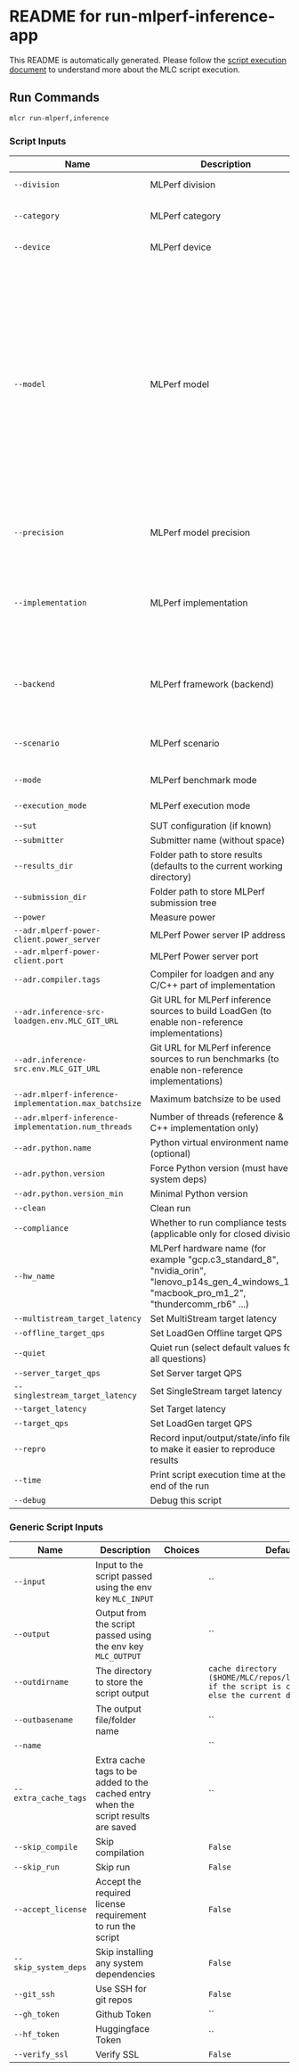 # README for run-mlperf-inference-app
This README is automatically generated. Please follow the [script execution document](https://docs.mlcommons.org/mlcflow/targets/script/execution-flow/) to understand more about the MLC script execution.

## Run Commands

```bash
mlcr run-mlperf,inference
```

### Script Inputs

| Name | Description | Choices | Default |
|------|-------------|---------|------|
| `--division` | MLPerf division | ['open', 'closed'] | `open` |
| `--category` | MLPerf category | ['edge', 'datacenter', 'network'] | `edge` |
| `--device` | MLPerf device | ['cpu', 'cuda', 'rocm', 'qaic'] | `cpu` |
| `--model` | MLPerf model | ['resnet50', 'retinanet', 'bert-99', 'bert-99.9', '3d-unet-99', '3d-unet-99.9', 'rnnt', 'dlrm-v2-99', 'dlrm-v2-99.9', 'gptj-99', 'gptj-99.9', 'sdxl', 'llama2-70b-99', 'llama2-70b-99.9', 'mixtral-8x7b', 'mobilenet', 'efficientnet', 'rgat', 'llama3_1-405b', 'pointpainting'] | `resnet50` |
| `--precision` | MLPerf model precision | ['float32', 'float16', 'bfloat16', 'int8', 'uint8'] | `` |
| `--implementation` | MLPerf implementation | ['mlcommons-python', 'mlcommons-cpp', 'nvidia', 'intel', 'qualcomm', 'ctuning-cpp-tflite'] | `reference` |
| `--backend` | MLPerf framework (backend) | ['onnxruntime', 'tf', 'pytorch', 'deepsparse', 'tensorrt', 'glow', 'tvm-onnx'] | `onnxruntime` |
| `--scenario` | MLPerf scenario | ['Offline', 'Server', 'SingleStream', 'MultiStream'] | `Offline` |
| `--mode` | MLPerf benchmark mode | ['', 'accuracy', 'performance'] | `` |
| `--execution_mode` | MLPerf execution mode | ['test', 'fast', 'valid'] | `test` |
| `--sut` | SUT configuration (if known) |  | `` |
| `--submitter` | Submitter name (without space) |  | `MLCommons` |
| `--results_dir` | Folder path to store results (defaults to the current working directory) |  | `` |
| `--submission_dir` | Folder path to store MLPerf submission tree |  | `` |
| `--power` | Measure power | ['yes', 'no'] | `no` |
| `--adr.mlperf-power-client.power_server` | MLPerf Power server IP address |  | `192.168.0.15` |
| `--adr.mlperf-power-client.port` | MLPerf Power server port |  | `4950` |
| `--adr.compiler.tags` | Compiler for loadgen and any C/C++ part of implementation |  | `` |
| `--adr.inference-src-loadgen.env.MLC_GIT_URL` | Git URL for MLPerf inference sources to build LoadGen (to enable non-reference implementations) |  | `` |
| `--adr.inference-src.env.MLC_GIT_URL` | Git URL for MLPerf inference sources to run benchmarks (to enable non-reference implementations) |  | `` |
| `--adr.mlperf-inference-implementation.max_batchsize` | Maximum batchsize to be used |  | `` |
| `--adr.mlperf-inference-implementation.num_threads` | Number of threads (reference & C++ implementation only) |  | `` |
| `--adr.python.name` | Python virtual environment name (optional) |  | `` |
| `--adr.python.version` | Force Python version (must have all system deps) |  | `` |
| `--adr.python.version_min` | Minimal Python version |  | `3.8` |
| `--clean` | Clean run |  | `False` |
| `--compliance` | Whether to run compliance tests (applicable only for closed division) | ['yes', 'no'] | `no` |
| `--hw_name` | MLPerf hardware name (for example "gcp.c3_standard_8", "nvidia_orin", "lenovo_p14s_gen_4_windows_11", "macbook_pro_m1_2", "thundercomm_rb6" ...) |  | `` |
| `--multistream_target_latency` | Set MultiStream target latency |  | `` |
| `--offline_target_qps` | Set LoadGen Offline target QPS |  | `` |
| `--quiet` | Quiet run (select default values for all questions) |  | `True` |
| `--server_target_qps` | Set Server target QPS |  | `` |
| `--singlestream_target_latency` | Set SingleStream target latency |  | `` |
| `--target_latency` | Set Target latency |  | `` |
| `--target_qps` | Set LoadGen target QPS |  | `` |
| `--repro` | Record input/output/state/info files to make it easier to reproduce results |  | `False` |
| `--time` | Print script execution time at the end of the run |  | `True` |
| `--debug` | Debug this script |  | `False` |
### Generic Script Inputs

| Name | Description | Choices | Default |
|------|-------------|---------|------|
| `--input` | Input to the script passed using the env key `MLC_INPUT` |  | `` |
| `--output` | Output from the script passed using the env key `MLC_OUTPUT` |  | `` |
| `--outdirname` | The directory to store the script output |  | `cache directory ($HOME/MLC/repos/local/cache/<>) if the script is cacheable or else the current directory` |
| `--outbasename` | The output file/folder name |  | `` |
| `--name` |  |  | `` |
| `--extra_cache_tags` | Extra cache tags to be added to the cached entry when the script results are saved |  | `` |
| `--skip_compile` | Skip compilation |  | `False` |
| `--skip_run` | Skip run |  | `False` |
| `--accept_license` | Accept the required license requirement to run the script |  | `False` |
| `--skip_system_deps` | Skip installing any system dependencies |  | `False` |
| `--git_ssh` | Use SSH for git repos |  | `False` |
| `--gh_token` | Github Token |  | `` |
| `--hf_token` | Huggingface Token |  | `` |
| `--verify_ssl` | Verify SSL |  | `False` |
